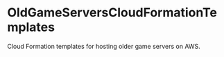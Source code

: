 # OldGameServersCloudFormationTemplates
Cloud Formation templates for hosting older game servers on AWS.
